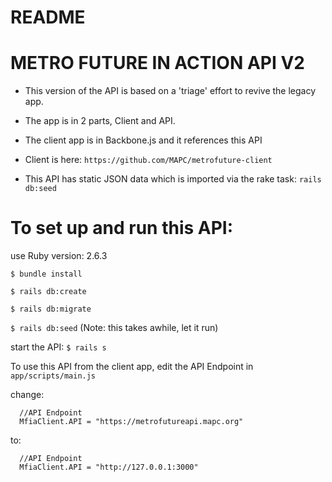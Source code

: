 # README

# METRO FUTURE IN ACTION API V2

* This version of the API is based on a 'triage' effort to revive the legacy app.

* The app is in 2 parts, Client and API.

* The client app is in Backbone.js and it references this API

* Client is here:  `https://github.com/MAPC/metrofuture-client`

* This API has static JSON data which is imported via the rake task: `rails db:seed`

# To set up and run this API:

use Ruby version: 2.6.3

`$ bundle install`

`$ rails db:create`

`$ rails db:migrate`

`$ rails db:seed`  (Note: this takes awhile, let it run)

start the API:
`$ rails s`

To use this API from the client app, edit the API Endpoint in `app/scripts/main.js`

change:
```
  //API Endpoint
  MfiaClient.API = "https://metrofutureapi.mapc.org"
```

to:
```
  //API Endpoint
  MfiaClient.API = "http://127.0.0.1:3000"
```

